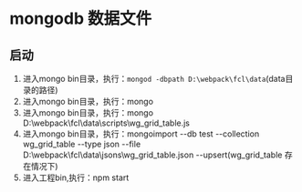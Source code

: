 # mongodb 数据文件

## 启动

> 
1. 进入mongo bin目录，执行：`mongod -dbpath D:\webpack\fcl\data`(data目录的路径)
2. 进入mongo bin目录，执行：mongo
3. 进入mongo bin目录，执行：mongo D:\webpack\fcl\data\scripts\wg_grid_table.js
4. 进入mongo bin目录，执行：mongoimport --db test --collection wg_grid_table --type json --file D:\webpack\fcl\data\jsons\wg_grid_table.json --upsert(wg_grid_table 存在情况下)
5. 进入工程bin,执行：npm start
